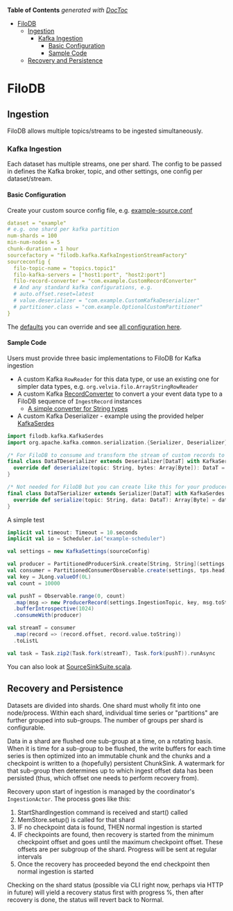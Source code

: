 <!-- START doctoc generated TOC please keep comment here to allow auto update -->
<!-- DON'T EDIT THIS SECTION, INSTEAD RE-RUN doctoc TO UPDATE -->
**Table of Contents**  *generated with [DocToc](https://github.com/thlorenz/doctoc)*

- [FiloDB](#filodb)
  - [Ingestion](#ingestion)
    - [Kafka Ingestion](#kafka-ingestion)
      - [Basic Configuration](#basic-configuration)
      - [Sample Code](#sample-code)
  - [Recovery and Persistence](#recovery-and-persistence)

<!-- END doctoc generated TOC please keep comment here to allow auto update -->

# FiloDB

## Ingestion
FiloDB allows multiple topics/streams to be ingested simultaneously.

### Kafka Ingestion
Each dataset has multiple streams, one per shard.
The config to be passed in defines the Kafka broker, topic, and other settings, one config per dataset/stream.

#### Basic Configuration
Create your custom source config file, e.g. [example-source.conf](../kafka/src/main/resources/example-source.conf)

```yaml
dataset = "example"
# e.g. one shard per kafka partition
num-shards = 100
min-num-nodes = 5
chunk-duration = 1 hour
sourcefactory = "filodb.kafka.KafkaIngestionStreamFactory"
sourceconfig {
  filo-topic-name = "topics.topic1"
  filo-kafka-servers = ["host1:port", "host2:port"]
  filo-record-converter = "com.example.CustomRecordConverter"
  # And any standard kafka configurations, e.g.
  # auto.offset.reset=latest
  # value.deserializer = "com.example.CustomKafkaDeserializer"
  # partitioner.class = "com.example.OptionalCustomPartitioner"
}
```
The [defaults](../kafka/src/main/resources/filodb-defaults.conf) you can override and see
[all configuration here](../kafka/src/main/resources).

#### Sample Code
Users must provide three basic implementations to FiloDB for Kafka ingestion
* A custom Kafka `RowReader` for this data type, or use an existing one for simpler data types, e.g. `org.velvia.filo.ArrayStringRowReader`
* A custom Kafka [RecordConverter](../kafka/src/main/scala/filodb/kafka/RecordConverter.scala)
to convert a your event data type to a FiloDB sequence of `IngestRecord` instances
    - [A simple converter for String types](../kafka/src/main/scala/filodb/kafka/RecordConverter.scala#L30-L38)
* A custom Kafka Deserializer - example using the provided helper [KafkaSerdes](../kafka/src/main/scala/filodb/kafka/KafkaSerdes.scala)

```scala
import filodb.kafka.KafkaSerdes
import org.apache.kafka.common.serialization.{Serializer, Deserializer}

/* For FiloDB to consume and transform the stream of custom records to ingest. */
final class DataTDeserializer extends Deserializer[DataT] with KafkaSerdes {
  override def deserialize(topic: String, bytes: Array[Byte]): DataT = DataT.from(bytes)
}

/* Not needed for FiloDB but you can create like this for your producer side with KafkaSerdes as well. */
final class DataTSerializer extends Serializer[DataT] with KafkaSerdes {
  override def serialize(topic: String, data: DataT): Array[Byte] = data.toByteArray
}
```

A simple test

```scala
implicit val timeout: Timeout = 10.seconds
implicit val io = Scheduler.io("example-scheduler")

val settings = new KafkaSettings(sourceConfig)

val producer = PartitionedProducerSink.create[String, String](settings, io)
val consumer = PartitionedConsumerObservable.create(settings, tps.head).executeOn(io)
val key = JLong.valueOf(0L)
val count = 10000

val pushT = Observable.range(0, count)
  .map(msg => new ProducerRecord(settings.IngestionTopic, key, msg.toString))
  .bufferIntrospective(1024)
  .consumeWith(producer)

val streamT = consumer
  .map(record => (record.offset, record.value.toString))
  .toListL

val task = Task.zip2(Task.fork(streamT), Task.fork(pushT)).runAsync
```

You can also look at [SourceSinkSuite.scala](../kafka/src/it/scala/filodb/kafka/SourceSinkSuite.scala).

## Recovery and Persistence

Datasets are divided into shards.  One shard must wholly fit into one node/process.  Within each shard, individual time series or "partitions" are further grouped into sub-groups.  The number of groups per shard is configurable.

Data in a shard are flushed one sub-group at a time, on a rotating basis.  When it is time for a sub-group to be flushed, the write buffers for each time series is then optimized into an immutable chunk and the chunks and a checkpoint is written to a (hopefully) persistent ChunkSink.  A watermark for that sub-group then determines up to which ingest offset data has been persisted (thus, which offset one needs to perform recovery from).

Recovery upon start of ingestion is managed by the coordinator's `IngestionActor`.  The process goes like this:

 1. StartShardIngestion command is received and start() called
 2. MemStore.setup() is called for that shard
 3. IF no checkpoint data is found, THEN normal ingestion is started
 4. IF checkpoints are found, then recovery is started from the minimum checkpoint offset
    and goes until the maximum checkpoint offset.  These offsets are per subgroup of the shard.
    Progress will be sent at regular intervals
 5. Once the recovery has proceeded beyond the end checkpoint then normal ingestion is started

Checking on the shard status (possible via CLI right now, perhaps via HTTP in future) will yield a recovery status first with progress %, then after recovery is done, the status will revert back to Normal.


